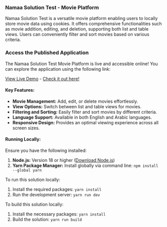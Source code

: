 ### Namaa Solution Test - Movie Platform

Namaa Solution Test is a versatile movie platform enabling users to locally store movie data using cookies. It offers comprehensive functionalities such as movie addition, editing, and deletion, supporting both list and table views. Users can conveniently filter and sort movies based on various criteria.

### Access the Published Application

The Namaa Solution Test Movie Platform is live and accessible online! You can explore the application using the following link:

[View Live Demo](https://namaa-solutions-movie-platform.vercel.app/en) - [Check it out here!](https://namaa-solutions-movie-platform.vercel.app/en)

#### Key Features:
- **Movie Management:** Add, edit, or delete movies effortlessly.
- **View Options:** Switch between list and table views for movies.
- **Filtering and Sorting:** Easily filter and sort movies by different criteria.
- **Language Support:** Available in both English and Arabic languages.
- **Responsive Design:** Provides an optimal viewing experience across all screen sizes.

#### Running Locally:
Ensure you have the following installed:
1. **Node.js:** Version 18 or higher ([Download Node.js](https://nodejs.org/en/download))
2. **Yarn Package Manager:** Install globally via command line: `npm install --global yarn`

To run this solution locally:
1. Install the required packages: `yarn install`
2. Run the development server: `yarn run dev`

To build this solution locally:
1. Install the necessary packages: `yarn install`
2. Build the solution: `yarn run build`

